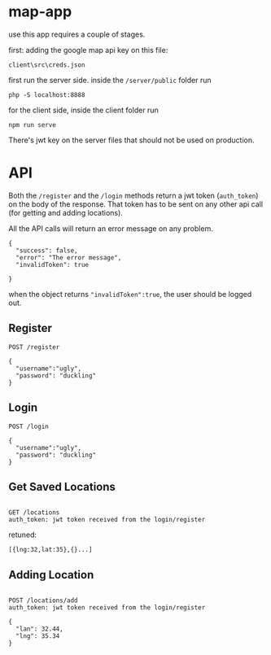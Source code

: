 # map-app
use this app requires a couple of stages.

first: 
adding the google map api key on this file:
```
client\src\creds.json
```

first run the server side. inside the `/server/public` folder run
```
php -S localhost:8888
```

for the client side, inside the client folder run
```
npm run serve
```

There's jwt key on the server files that should not be used on production. 

# API

Both the `/register` and the `/login` methods return a jwt token (`auth_token`) on the body of the response.
That token has to be sent on any other api call (for getting and adding locations).

All the API calls will return an error message on any problem.
```
{
  "success": false,
  "error": "The error message",
  "invalidToken": true
  
}
```
when the object returns `"invalidToken":true`, the user should be logged out.


## Register
```
POST /register

{
  "username":"ugly",
  "password": "duckling"
}
```

## Login
```
POST /login

{
  "username":"ugly",
  "password": "duckling"
}
```

## Get Saved Locations
```

GET /locations
auth_token: jwt token received from the login/register

```
retuned:
```
[{lng:32,lat:35},{}...]
```
## Adding Location
```

POST /locations/add
auth_token: jwt token received from the login/register

{
  "lan": 32.44,
  "lng": 35.34
}
```
